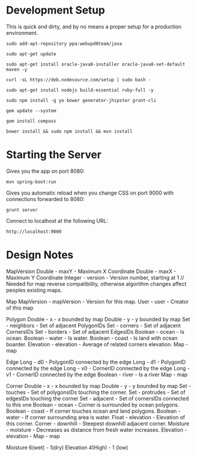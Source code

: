 
Development Setup
==========================
This is quick and dirty, and by no means a proper setup for a production environment.

`sudo add-apt-repository ppa:webupd8team/java`


`sudo apt-get update`

`sudo apt-get install oracle-java8-installer oracle-java8-set-default maven -y`

`curl -sL https://deb.nodesource.com/setup | sudo bash -`

`sudo apt-get install nodejs build-essential ruby-full -y`

`sudo npm install -g yo bower generator-jhipster grunt-cli`

`gem update --system`

`gem install compass`

`bower install && sudo npm install && mvn install`


Starting the Server
==========================

Gives you the app on port 8080:

`mvn spring-boot:run`


Gives you automatic reload when you change CSS on port 9000 with connections forwarded to 8080:

`grunt server`

Connect to localhost at the following URL:

`http://localhost:9000`

Design Notes
=========================

MapVersion
  Double         - maxY        - Maximum X Coordinate
  Double         - maxX        - Maximum Y Coordinate
  Integer        - version     - Version number, starting at 1 // Needed for map reverse compatibility, otherwise algorithm changes affect peoples existing maps.

Map
  MapVersion     - mapVersion  - Version for this map.
  User           - user        - Creator of this map

Polygon
  Double         - x           - x bounded by map
  Double         - y           - y bounded by map
  Set<Long>      - neighbors   - Set of adjacent PolygonIDs
  Set<Long>      - corners     - Set of adjacent CornersIDs
  Set<Long>      - borders     - Set of adjacent EdgesIDs
  Boolean        - ocean       - Is ocean.
  Boolean        - water       - Is water.
  Boolean        - coast       - Is land with ocean boarder.
  Elevation      - elevation   - Average of related corners elevation.
  Map            - map

Edge
  Long           - d0          - PolygonID connected by the edge
  Long           - d1          - PolygonID connected by the edge
  Long           - v0          - CornerID connected by the edge
  Long           - v1          - CornerID connected by the edge
  Boolean        - river       - Is a river
  Map            - map

Corner
  Double         - x           - x bounded by map
  Double         - y           - y bounded by map
  Set<Long>      - touches     - Set of polygonsIDs touching the corner.
  Set<Long>      - protrudes   - Set of edgesIDs touching the corner
  Set<Long>      - adjacent    - Set of cornersIDs connected to this one
  Boolean        - ocean       - Corner is surrounded by ocean polygons.
  Boolean        - coast       - If corner touches ocean and land polygons.
  Boolean        - water       - If corner surrounding area is water.
  Float          - elevation   - Elevation of this corner.
  Corner         - downhill    - Steepest downhill adjacent corner.
  Moisture       - moisture    - Decreases as distance from fresh water increases.
  Elevation      - elevation   - 
  Map            - map

 Moisture 6(wet) - 1(dry)
 Elevation 4(High) - 1 (low)















